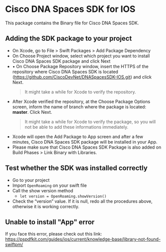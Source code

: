 # Cisco DNA Spaces SDK for IOS

This package contains the Binary file for Cisco DNA Spaces SDK.

## Adding the SDK package to your project
* On Xcode, go to File > Swift Packages > Add Package Dependency
* On Choose Project window, select which project you want to install Cisco DNA Spaces SDK package and click Next
* •	On Choose Package Repository window, insert the HTTPS of the repository where Cisco DNA Spaces SDK is located (https://github.com/CiscoDevNet/DNASpacesSDK-IOS.git) and click Next. 
  > It might take a while for Xcode to verify the repository.
* After Xcode verified the repository, at the Choose Package Options screen, inform the name of  branch where the package is located: **master**. Click Next.
  > It might take a while for Xcode to verify the package, so you will not be able to add these informations immediately. 
* Xcode will open the Add Package to App screen and after a few minutes, Cisco DNA Spaces SDK package will be installed in your App.
* Please make sure that Cisco DNA Spaces SDK Package is also added on Build Phases > Link Binary with Libraries.

## Test whether the SDK was installed correctly
* Go to your project
* Import `OpenRoaming` on your swift file
* Call the show version method
  * `let version = OpenRoaming.showVersion()`
* Check the “version” value. If it is null, redo all the procedures above, otherwise it is working correctly.


## Unable to install "App" error
If you face this error, please check out this link: https://pspdfkit.com/guides/ios/current/knowledge-base/library-not-found-swiftpm/
